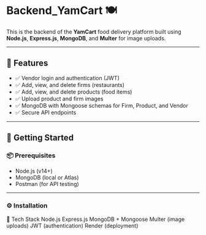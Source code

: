 # Backend_YamCart 🍽️

This is the backend of the **YamCart** food delivery platform built using **Node.js**, **Express.js**, **MongoDB**, and **Multer** for image uploads.

---

## 🔧 Features

- ✅ Vendor login and authentication (JWT)
- ✅ Add, view, and delete firms (restaurants)
- ✅ Add, view, and delete products (food items)
- ✅ Upload product and firm images
- ✅ MongoDB with Mongoose schemas for Firm, Product, and Vendor
- ✅ Secure API endpoints

---

## 🚀 Getting Started

### 📦 Prerequisites

- Node.js (v14+)
- MongoDB (local or Atlas)
- Postman (for API testing)

---

### ⚙️ Installation

🧠 Tech Stack
Node.js
Express.js
MongoDB + Mongoose
Multer (image uploads)
JWT (authentication)
Render (deployment)
